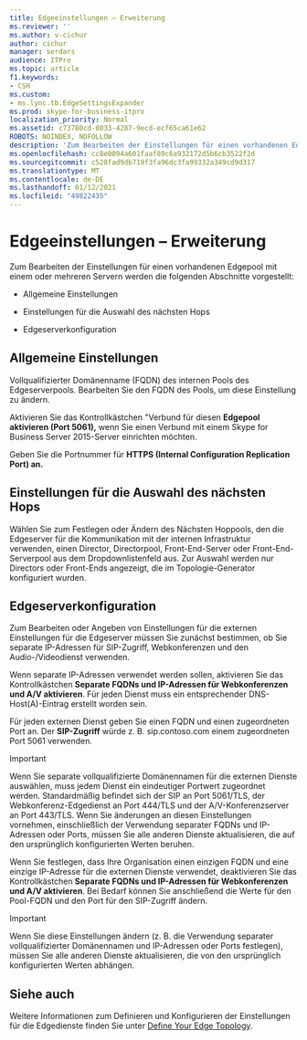 ```yaml
---
title: Edgeeinstellungen – Erweiterung
ms.reviewer: ''
ms.author: v-cichur
author: cichur
manager: serdars
audience: ITPro
ms.topic: article
f1.keywords:
- CSH
ms.custom:
- ms.lync.tb.EdgeSettingsExpander
ms.prod: skype-for-business-itpro
localization_priority: Normal
ms.assetid: c73780cd-0033-4287-9ecd-ecf65ca61e62
ROBOTS: NOINDEX, NOFOLLOW
description: 'Zum Bearbeiten der Einstellungen für einen vorhandenen Edgepool mit einem oder mehreren Servern werden die folgenden Abschnitte vorgestellt:'
ms.openlocfilehash: cc8e0094a601faaf89c6a932172d5b6cb3522f2d
ms.sourcegitcommit: c528fad9db719f3fa96dc3fa99332a349cd9d317
ms.translationtype: MT
ms.contentlocale: de-DE
ms.lasthandoff: 01/12/2021
ms.locfileid: "49822435"
---
```

# <a name="edge-settings-expander"></a>Edgeeinstellungen – Erweiterung

Zum Bearbeiten der Einstellungen für einen vorhandenen Edgepool mit einem oder mehreren Servern werden die folgenden Abschnitte vorgestellt:

- Allgemeine Einstellungen

- Einstellungen für die Auswahl des nächsten Hops

- Edgeserverkonfiguration


## <a name="general-settings"></a>Allgemeine Einstellungen

Vollqualifizierter Domänenname (FQDN) des internen Pools des Edgeserverpools. Bearbeiten Sie den FQDN des Pools, um diese Einstellung zu ändern.

Aktivieren Sie das Kontrollkästchen "Verbund für diesen **Edgepool aktivieren (Port 5061),** wenn Sie einen Verbund mit einem Skype for Business Server 2015-Server einrichten möchten.

Geben Sie die Portnummer für **HTTPS (Internal Configuration Replication Port) an.**

## <a name="next-hop-selection-settings"></a>Einstellungen für die Auswahl des nächsten Hops

Wählen Sie zum  Festlegen oder Ändern des Nächsten Hoppools, den die Edgeserver für die Kommunikation mit der internen Infrastruktur verwenden, einen Director, Directorpool, Front-End-Server oder Front-End-Serverpool aus dem Dropdownlistenfeld aus. Zur Auswahl werden nur Directors oder Front-Ends angezeigt, die im Topologie-Generator konfiguriert wurden.

## <a name="edge-server-configuration"></a>Edgeserverkonfiguration

Zum Bearbeiten oder Angeben  von Einstellungen für die externen Einstellungen für die Edgeserver müssen Sie zunächst bestimmen, ob Sie separate IP-Adressen für SIP-Zugriff, Webkonferenzen und den Audio-/Videodienst verwenden.

Wenn separate IP-Adressen verwendet werden sollen, aktivieren Sie das Kontrollkästchen **Separate FQDNs und IP-Adressen für Webkonferenzen und A/V aktivieren**. Für jeden Dienst muss ein entsprechender DNS-Host(A)-Eintrag erstellt worden sein.

Für jeden externen Dienst geben Sie einen FQDN und einen zugeordneten Port an. Der **SIP-Zugriff** würde z. B. sip.contoso.com einem zugeordneten Port 5061 verwenden.

> [!IMPORTANT]
> Wenn Sie separate vollqualifizierte Domänennamen für die externen Dienste auswählen, muss jedem Dienst ein eindeutiger Portwert zugeordnet werden. Standardmäßig befindet sich der SIP an Port 5061/TLS, der Webkonferenz-Edgedienst an Port 444/TLS und der A/V-Konferenzserver an Port 443/TLS. Wenn Sie änderungen an diesen Einstellungen vornehmen, einschließlich der Verwendung separater FQDNs und IP-Adressen oder Ports, müssen Sie alle anderen Dienste aktualisieren, die auf den ursprünglich konfigurierten Werten beruhen.

Wenn Sie festlegen, dass Ihre Organisation einen einzigen FQDN und eine einzige IP-Adresse für die externen Dienste verwendet, deaktivieren Sie das Kontrollkästchen **Separate FQDNs und IP-Adressen für Webkonferenzen und A/V aktivieren**. Bei Bedarf können Sie anschließend die Werte für den Pool-FQDN und den Port für den SIP-Zugriff ändern.

> [!IMPORTANT]
> Wenn Sie diese Einstellungen ändern (z. B. die Verwendung separater vollqualifizierter Domänennamen und IP-Adressen oder Ports festlegen), müssen Sie alle anderen Dienste aktualisieren, die von den ursprünglich konfigurierten Werten abhängen.

## <a name="see-also"></a>Siehe auch

Weitere Informationen zum Definieren und Konfigurieren der Einstellungen für die Edgedienste finden Sie unter [Define Your Edge Topology](https://technet.microsoft.com/library/787b23f1-8fa0-4c37-abf2-c516c5dd66f0.aspx).


